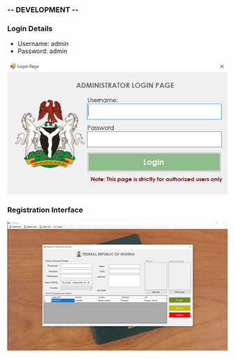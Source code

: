 ### -- DEVELOPMENT --

### Login Details

- Username: admin
- Password: admin

<img src="images/login.png">

### Registration Interface
<img src="images/register.png">